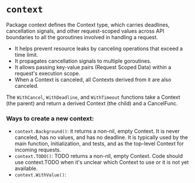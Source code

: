 # `context`
Package context defines the Context type, which carries deadlines, cancellation signals, and other request-scoped values across API boundaries to all the goroutines involved in handling a request.
- It helps prevent resource leaks by canceling operations that exceed a time limit.
- It propagates cancellation signals to multiple goroutines.
- It allows passing key-value pairs (Request Scoped Data) within a request's execution scope.
-  When a Context is canceled, all Contexts derived from it are also canceled.

The `WithCancel`, `WithDeadline`, and `WithTimeout` functions take a Context (the parent) and return a derived Context (the child) and a CancelFunc.
### Ways to create a new context:
- `context.Background()`: it returns a non-nil, empty Context. It is never canceled, has no values, and has no deadline. It is typically used by the main function, initialization, and tests, and as the top-level Context for incoming requests.
- `context.TODO()`: TODO returns a non-nil, empty Context. Code should use context.TODO when it's unclear which Context to use or it is not yet available.
- `context.WithValue()`: 


